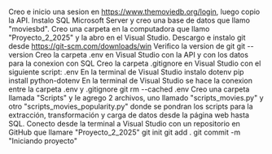 Creo e inicio una sesion en https://www.themoviedb.org/login, luego copio la API.
Instalo SQL Microsoft Server y creo una base de datos que llamo "moviesbd".
Creo una carpeta en la computadora que llamo "Proyecto_2_2025" y la abro en el Visual Studio.
Descargo e instalo git desde https://git-scm.com/downloads/win
Verifico la version de git 
git --version
Creo la carpeta .env en Visual Studio con la API y con los datos para la conexion con SQL
Creo la carpeta .gitignore en Visual Studio con el siguiente script:
.env
En la terminal de Visual Studio instalo dotenv 
pip install python-dotenv
En la terminal de Visual Studio se hace la conexion entre la carpeta .env y .gitignore
git rm --cached .env
Creo una carpeta llamada "Scripts" y le agrego 2 archivos, uno llamado "scripts_movies.py" y otro "scripts_movies_popularity.py" donde se pondran los scripts para la extracción, transformación y carga de datos desde la página web hasta SQL.
Conecto desde la terminal a Visual Studio con un repositorio en GitHub que llamare "Proyecto_2_2025"
git init
git add .
git commit -m "Iniciando proyecto"